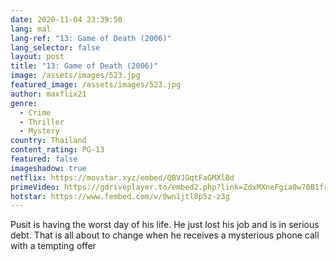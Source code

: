 ```yaml
---
date: 2020-11-04 23:39:50
lang: mal
lang-ref: "13: Game of Death (2006)"
lang_selector: false
layout: post
title: "13: Game of Death (2006)"
image: /assets/images/523.jpg
featured_image: /assets/images/523.jpg
author: maxflix21
genre:
  - Crime
  - Thriller
  - Mystery
country: Thailand
content_rating: PG-13
featured: false
imageshadow: true
netflix: https://movstar.xyz/embed/QBVJGqtFaGMXlBd
primeVideo: https://gdriveplayer.to/embed2.php?link=ZdxMXneFgia0w70B1frhSweOou%252Fyhqxy%252BZBZDTtIk1LnzJGrauisAp3elS8nndA6xBLkLJN27em8qlpWhfpBpYKQbuI8Rislkw7RUPzyak3QGYiDuhBhJb3EUzuLtFK8tYGL0NM9gX7rkgaFBsCzka05MVo2%252FRpADlCvQQ32clmXj1sfRc7R9R9ZJhFCPGLb4%253D
hotstar: https://www.fembed.com/v/0wn1jtl8p5z-z3g
---
```

Pusit is having the worst day of his life. He just lost his job and is in serious debt. That is all about to change when he receives a mysterious phone call with a tempting offer